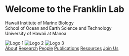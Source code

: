 <!DOCTYPE html>
<html lang="en">
<head>
    <meta charset="UTF-8">
    <meta name="viewport" content="width=device-width, initial-scale=1.0">
    <title>Homepage</title>
    
  <!-- Link to your CSS file -->
 <link rel="stylesheet" href="/css/homepage.css">
</head>

<body>
    <div class="content">
        <h1>Welcome to the Franklin Lab</h1>
          <p>Hawaii Institute of Marine Biology<br> 
          School of Ocean and Earth Science and Technology <br> 
          University of Hawaii at Manoa
          </p>
        <div class="logo-container">
            <img src="/images/HIMB_Icon_White.png" alt="Logo 1">
            <img src="/images/SOEST.png" alt="Logo 2">
            <img src="/images/manoaseal_logo.png" alt="Logo 3">
        </div>
    </div>
</body>

<!-- Call to Action Buttons -->
<div class="cta-section">
  <div class="cta-buttons">
    <a href="/about" class="cta-button">About</a>
    <a href="/research" class="cta-button">Research</a>
    <a href="/people" class="cta-button">People</a>
    <a href="/publications" class="cta-button">Publications</a>
    <a href="/resources" class="cta-button">Resources</a>
    <a href="/want-to-join-us" class="cta-button">Join Us</a>
  </div>
</div>
